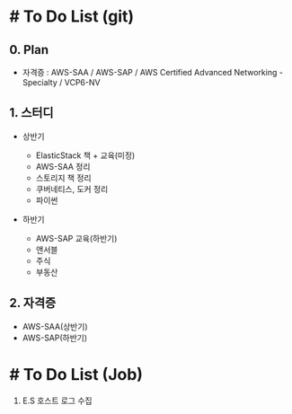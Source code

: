 # # To Do List (git)

## 0. Plan

- 자격증 : AWS-SAA / AWS-SAP / AWS Certified Advanced Networking - Specialty / VCP6-NV



## 1. 스터디

- 상반기
  - ElasticStack 책 + 교육(미정)
  - AWS-SAA 정리
  - 스토리지 책 정리
  - 쿠버네티스, 도커 정리
  - 파이썬

- 하반기
  - AWS-SAP 교육(하반기)
  - 앤서블
  - 주식
  - 부동산



## 2. 자격증

- AWS-SAA(상반기)
- AWS-SAP(하반기)



# # To Do List (Job)

1. E.S 호스트 로그 수집

